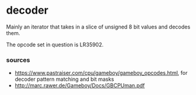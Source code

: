 # decoder

Mainly an iterator that takes in a slice of unsigned 8 bit values
and decodes them.

The opcode set in question is LR35902.

### sources

* https://www.pastraiser.com/cpu/gameboy/gameboy_opcodes.html,
  for decoder pattern matching and bit masks
* http://marc.rawer.de/Gameboy/Docs/GBCPUman.pdf